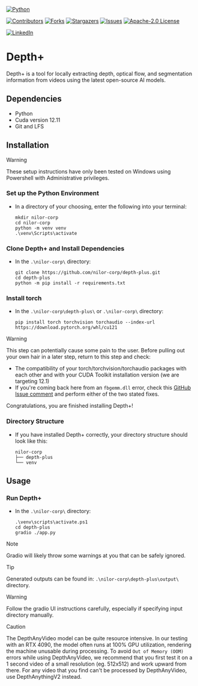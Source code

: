 <!-- PROJECT SHIELDS -->
<!-- REF: https://github.com/othneildrew/Best-README-Template -->
[![Python][python-shield]][python-url]
<!-- TODO: gradio shield and url -->

<!-- GITHUB SHIELDS -->
[![Contributors][contributors-shield]][contributors-url]
[![Forks][forks-shield]][forks-url]
[![Stargazers][stars-shield]][stars-url]
[![Issues][issues-shield]][issues-url]
[![Apache-2.0 License][license-shield]][license-url]
<!-- TODO: github tag version shield and url https://shields.io/badges/git-hub-tag -->

<!-- SOCIAL SHIELDS -->
[![LinkedIn][linkedin-shield]][linkedin-url]
<!-- TODO: x.com shield and url https://shields.io/badges/x-formerly-twitter-url -->
<!-- TODO: instagram shield and url ? -->
<!-- TODO: discord server shield and url https://shields.io/badges/discord -->

<!-- TODO: add Depth+ banner -->

# Depth+
Depth+ is a tool for locally extracting depth, optical flow, and segmentation information from videos using the latest open-source AI models.

<!-- TODO: brag about how Depth+ has already been used to make production-quality work -->

## Dependencies
- Python
- Cuda version 12.11
- Git and LFS

## Installation
> [!WARNING]
> These setup instructions have only been tested on Windows using Powershell with Administrative privileges.

### Set up the Python Environment
* In a directory of your choosing, enter the following into your terminal:
  ```console
  mkdir nilor-corp
  cd nilor-corp
  python -m venv venv
  .\venv\Scripts\activate
  ```

### Clone Depth+ and Install Dependencies
* In the `.\nilor-corp\` directory:
  ```console
  git clone https://github.com/nilor-corp/depth-plus.git
  cd depth-plus
  python -m pip install -r requirements.txt
  ```

### Install torch
* In the `.\nilor-corp\depth-plus\` or `.\nilor-corp\` directory:
  ```console
  pip install torch torchvision torchaudio --index-url https://download.pytorch.org/whl/cu121
  ```

> [!WARNING]
> This step can potentially cause some pain to the user. Before pulling out your own hair in a later step, return to this step and check:
> - The compatibility of your torch/torchvision/torchaudio packages with each other and with your CUDA Toolkit installation version (we are targeting 12.1)
> - If you're coming back here from an `fbgemm.dll` error, check this [GitHub Issue comment](https://github.com/comfyanonymous/ComfyUI/issues/3703#issuecomment-2253349160) and perform either of the two stated fixes.

Congratulations, you are finished installing Depth+!

### Directory Structure
* If you have installed Depth+ correctly, your directory structure should look like this:
  ```
  nilor-corp
  ├── depth-plus
  └── venv
  ```


## Usage

### Run Depth+
* In the `.\nilor-corp\` directory:
  ```console
  .\venv\scripts\activate.ps1
  cd depth-plus
  gradio ./app.py
  ```
  
> [!NOTE]
> Gradio will likely throw some warnings at you that can be safely ignored.

> [!TIP]
> Generated outputs can be found in: `.\nilor-corp\depth-plus\output\` directory.

> [!WARNING]
> Follow the gradio UI instructions carefully, especially if specifying input directory manually.

> [!CAUTION]
> The DepthAnyVideo model can be quite resource intensive. In our testing with an RTX 4090, the model often runs at 100% GPU utilization, rendering the machine unusable during processing. To avoid `Out of Memory (OOM)` errors while using DepthAnyVideo, we recommend that you first test it on a 1 second video of a small resolution (eg. 512x512) and work upward from there. For any video that you find can't be processed by DepthAnyVideo, use DepthAnythingV2 instead.



<!-- MARKDOWN LINKS & IMAGES -->
<!-- REF: https://github.com/othneildrew/Best-README-Template -->
[contributors-shield]: https://img.shields.io/github/contributors/nilor-corp/depth-plus.svg?style=for-the-badge
[contributors-url]: https://github.com/nilor-corp/depth-plus/graphs/contributors
[forks-shield]: https://img.shields.io/github/forks/nilor-corp/depth-plus.svg?style=for-the-badge
[forks-url]: https://github.com/nilor-corp/depth-plus/network/members
[stars-shield]: https://img.shields.io/github/stars/nilor-corp/depth-plus.svg?style=for-the-badge
[stars-url]: https://github.com/nilor-corp/depth-plus/stargazers
[issues-shield]: https://img.shields.io/github/issues/nilor-corp/depth-plus.svg?style=for-the-badge
[issues-url]: https://github.com/nilor-corp/depth-plus/issues
[license-shield]: https://img.shields.io/github/license/nilor-corp/depth-plus.svg?style=for-the-badge
[license-url]: https://github.com/nilor-corp/depth-plus/blob/main/LICENSE
[linkedin-shield]: https://img.shields.io/badge/-LinkedIn-black.svg?style=for-the-badge&logo=linkedin&colorB=555
[linkedin-url]: https://www.linkedin.com/company/nilor-corp/
<!-- TODO: github tag version shield and url https://shields.io/badges/git-hub-tag -->
<!-- TODO: x.com shield and url https://shields.io/badges/x-formerly-twitter-url -->
<!-- TODO: discord server shield and url https://shields.io/badges/discord -->
[python-shield]: https://img.shields.io/badge/python-3670A0?style=for-the-badge&logo=python&logoColor=ffdd54
[python-url]: https://www.python.org/
<!-- TODO: gradio shield and url -->